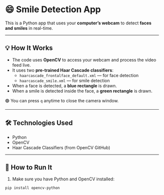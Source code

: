 # 😄 Smile Detection App

This is a Python app that uses your **computer’s webcam** to detect **faces and smiles** in real-time.

---

## 💡 How It Works

- The code uses **OpenCV** to access your webcam and process the video feed live.
- It uses two **pre-trained Haar Cascade classifiers**:
  - `haarcascade_frontalface_default.xml` — for face detection
  - `haarcascade_smile.xml` — for smile detection
- When a face is detected, a **blue rectangle** is drawn.
- When a smile is detected inside the face, a **green rectangle** is drawn.

🟢 You can press `q` anytime to close the camera window.

---

## 🛠️ Technologies Used

- Python
- OpenCV
- Haar Cascade Classifiers (from OpenCV GitHub)

---

## 🚀 How to Run It

1. Make sure you have Python and OpenCV installed:

```bash
pip install opencv-python
